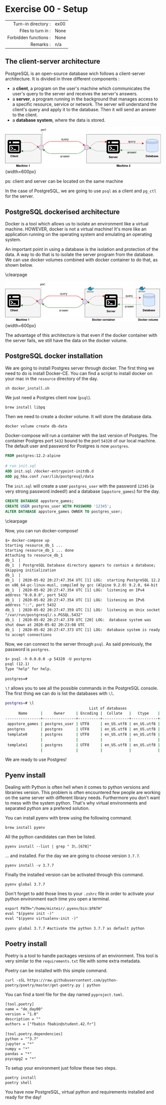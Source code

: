 # Exercise 00 - Setup

|                       |      |
| --------------------: | ---- |
|   Turn-in directory : | ex00 |
|    Files to turn in : | None |
| Forbidden functions : | None |
|             Remarks : | n/a  |

## The client-server architecture

PostgreSQL is an open-source database wich follows a client-server architecture. It is divided in three different components :
- a **client**, a program on the user's machine which communicates the user's query to the server and receives the server's answers. 
- a **server**, a program running in the background that manages access to a specific resource, service or network. The server will understand the client's query and apply it to the database. Then it will send an answer to the client.
- a **database system**, where the data is stored.

![client-server architecture](../assets/client_server.png){width=600px}

ps: client and server can be located on the same machine

In the case of PostgreSQL, we are going to use `psql` as a client and `pg_ctl` for the server.

## PostgreSQL dockerised architecture

Docker is a tool which allows us to isolate an environment like a virtual machine. HOWEVER, docker is not a virtual machine! It's more like an application running on the operating system and emulating an operating system.

An important point in using a database is the isolation and protection of the data. A way to do that is to isolate the server program from the database. We can use docker volumes combined with docker container to do that, as shown below. 

\clearpage

![client-server architecture](../assets/client_server_docker.png){width=600px}

The advantage of this architecture is that even if the docker container with the server fails, we still have the data on the docker volume.

## PostgreSQL docker installation

We are going to install Postgres server through docker. The first thing we need to do is install Docker-CE. You can find a script to install docker on your mac in the `resource` directory of the day.

```
sh docker_install.sh
```

We just need a Postgres client now (`psql`).

```
brew install libpq
```

Then we need to create a docker volume. It will store the database data.

```
docker volume create db-data
```

Docker-compose will run a container with the last version of Postgres. The container Postgres port `5432` bound to the port `54320` of our local machine. The default user and password for Postgres is now `postgres`.

```dockerfile
FROM postgres:12.2-alpine

# run init.sql
ADD init.sql /docker-entrypoint-initdb.d
ADD pg_hba.conf /var/lib/postgresql/data
```

The `init.sql` will create a user `postgres_user` with the password `12345` (a very strong password indeed!) and a database (`appstore_games`) for the day.

```sql
CREATE DATABASE appstore_games;
CREATE USER postgres_user WITH PASSWORD '12345';
ALTER DATABASE appstore_games OWNER TO postgres_user;
```

\clearpage

Now, you can run docker-compose!

```
$> docker-compose up
Starting resource_db_1 ... 
Starting resource_db_1 ... done
Attaching to resource_db_1
db_1  | 
db_1  | PostgreSQL Database directory appears to contain a database; Skipping initialization
db_1  | 
db_1  | 2020-05-02 20:27:47.354 UTC [1] LOG:  starting PostgreSQL 12.2 on x86_64-pc-linux-musl, compiled by gcc (Alpine 9.2.0) 9.2.0, 64-bit
db_1  | 2020-05-02 20:27:47.354 UTC [1] LOG:  listening on IPv4 address "0.0.0.0", port 5432
db_1  | 2020-05-02 20:27:47.354 UTC [1] LOG:  listening on IPv6 address "::", port 5432
db_1  | 2020-05-02 20:27:47.359 UTC [1] LOG:  listening on Unix socket "/var/run/postgresql/.s.PGSQL.5432"
db_1  | 2020-05-02 20:27:47.370 UTC [20] LOG:  database system was shut down at 2020-05-02 20:23:08 UTC
db_1  | 2020-05-02 20:27:47.373 UTC [1] LOG:  database system is ready to accept connections
```

Now, we can connect to the server through `psql`. As said previously, the password is `postgres`.

```
$> psql -h 0.0.0.0 -p 54320 -U postgres
psql (12.1)
Type "help" for help.

postgres=# 
```

`\?` allows you to see all the possible commands in the PostgreSQL console.
The first thing we can do is list the databases with `\l`.

```bash
postgres=# \l
                                      List of databases
      Name      |     Owner     | Encoding |  Collate   |   Ctype    |   Access privileges   
----------------+---------------+----------+------------+------------+-----------------------
 appstore_games | postgres_user | UTF8     | en_US.utf8 | en_US.utf8 | 
 postgres       | postgres      | UTF8     | en_US.utf8 | en_US.utf8 | 
 template0      | postgres      | UTF8     | en_US.utf8 | en_US.utf8 | =c/postgres          +
                |               |          |            |            | postgres=CTc/postgres
 template1      | postgres      | UTF8     | en_US.utf8 | en_US.utf8 | =c/postgres          +
                |               |          |            |            | postgres=CTc/postgres
```

We are ready to use Postgres!

## Pyenv install

Dealing with Python is often hell when it comes to python versions and librairies version. This problem is often encountered few people are working on the same server with different library needs.
Furthermore you don't want to mess with the system python. That's why virtual environments and separated python are a prefered solution.

You can install pyenv with brew using the following command.

```
brew install pyenv
```

All the python candidates can then be listed.

```
pyenv install --list | grep " 3\.[678]"
```
... and installed. For the day we are going to choose version `3.7.7`.

```
pyenv install -v 3.7.7
```

Finally the installed version can be activated through this command.

```
pyenv global 3.7.7
```

Don't forget to add those lines to your `.zshrc` file in order to activate your python environment each time you open a terminal.

```
export PATH="/home/misteir/.pyenv/bin:$PATH"
eval "$(pyenv init -)"
eval "$(pyenv virtualenv-init -)"

pyenv global 3.7.7 #activate the python 3.7.7 as default python
```

## Poetry install

Poetry is a tool to handle packages versions of an environment. This tool is very similar to the `requirements.txt` file with some extra metadata.

Poetry can be installed with this simple command.

```
curl -sSL https://raw.githubusercontent.com/python-poetry/poetry/master/get-poetry.py | python
```

You can find a toml file for the day named `pyproject.toml`.

```
[tool.poetry]
name = "de_day00"
version = "1.0"
description = ""
authors = ["fbabin fbabin@student.42.fr"]

[tool.poetry.dependencies]
python = "^3.7"
jupyter = "*"
numpy = "*"
pandas = "*"
psycopg2 = "*"
```

To setup your environment just follow these two steps.

```
poetry install
poetry shell
```

You have now PostgreSQL, virtual python and requirements installed and ready for the day!
